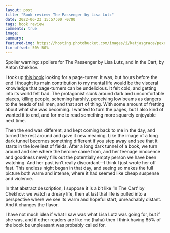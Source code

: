 ```yaml
---
layout: post
title: "Book review: The Passenger by Lisa Lutz"
date: 2022-06-23 15:57:00 -0700
tags: book review
comments: true
image:
summary:
featured-img: https://hosting.photobucket.com/images/i/katjasgrace/pexels-eskil-bjerkestrand-24142972tone4.png
fim-offset: 50% 50%
---
```

<p>
<span class="aside">Spoiler warning: spoilers for The Passenger by Lisa Lutz, and In the Cart, by Anton Chekhov.
</span></p>
<p>
I took up <a href="https://www.goodreads.com/book/show/26154406-the-passenger">this book</a> looking for a page-turner. It was, but hours before the end I thought its main contribution to my mental life would be the visceral knowledge that page-turners can be undelicious. It felt cold, and getting into its world felt bad. The protagonist slunk around dark and uncomfortable places, killing people, scheming harshly, perceiving low beams as dangers to the heads of tall men, and that sort of thing. With some amount of fretting about what she was becoming. I wanted to turn the pages, but I also kind of wanted it to end, and for me to read something more squarely enjoyable next time.
</p><!--ex-->
<p>
Then the end was different, and kept coming back to me in the day, and turned the rest around and gave it new meaning. Like the image of a long dark tunnel becomes something different if you step away and see that it starts in the loveliest of fields. After a long dark tunnel of a book, we turn around and see where the heroine came from, and her teenage innocence and goodness newly fills out the potentially empty person we have been watching. And her past isn’t really discordant—I think I just wrote her off fast. This endless night began in that day, and seeing so makes the full picture both warm and intense, where it had seemed like cheap suspense and violence.
</p>
<p>
In that abstract description, I suppose it is a bit like ‘In The Cart’ by Chekhov: we watch a dreary life, then at last that life is pulled into a perspective where we see its warm and hopeful start, unreachably distant. And it changes the flavor.
</p>
<p>
I have not much idea if what I saw was what Lisa Lutz was going for, but if she was, and if other readers are like me (haha) then I think having 85% of the book be unpleasant was probably called for.
</p>
